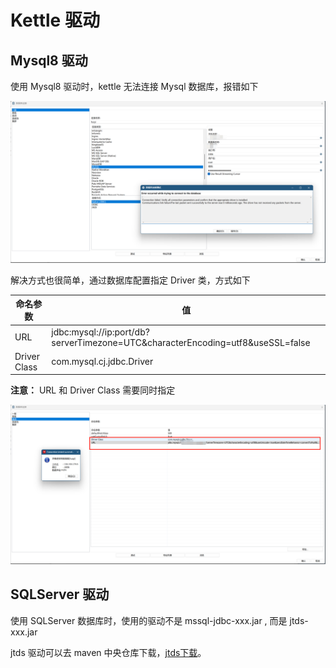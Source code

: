 # Kettle 驱动

## Mysql8 驱动

使用 Mysql8 驱动时，kettle 无法连接 Mysql 数据库，报错如下

![mysql8驱动无法连接](/images/kettle/kettle_driver_mysql8.png)

解决方式也很简单，通过数据库配置指定 Driver 类，方式如下

| 命名参数         | 值                                                                              |
|--------------|--------------------------------------------------------------------------------|
| URL          | jdbc:mysql://ip:port/db?serverTimezone=UTC&characterEncoding=utf8&useSSL=false |
| Driver Class | com.mysql.cj.jdbc.Driver                                                       |

**注意：** URL 和 Driver Class 需要同时指定

![指定mysql8驱动](/images/kettle/kettle_driver_myql8_1.png)

## SQLServer 驱动

使用 SQLServer 数据库时，使用的驱动不是 mssql-jdbc-xxx.jar , 而是 jtds-xxx.jar

jtds 驱动可以去 maven 中央仓库下载，[jtds下载](https://mvnrepository.com/artifact/net.sourceforge.jtds/jtds/1.3.1)。